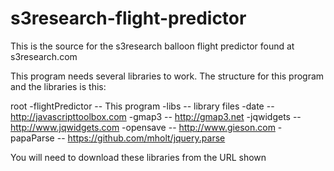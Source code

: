 # s3research-flight-predictor
This is the source for the s3research balloon flight predictor found at s3research.com

This program needs several libraries to work.  The structure for this program and the libraries is this:

root
  -flightPredictor  -- This program
  -libs   -- library files
     -date  -- http://javascripttoolbox.com
     -gmap3 -- http://gmap3.net
     -jqwidgets  -- http://www.jqwidgets.com
     -opensave   -- http://www.gieson.com
     -papaParse  -- https://github.com/mholt/jquery.parse
     
     
You will need to download these libraries from the URL shown

